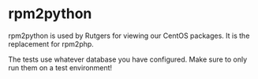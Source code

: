 rpm2python
==========

rpm2python is used by Rutgers for viewing our CentOS packages. It is the replacement for rpm2php.

The tests use whatever database you have configured. Make sure to only run them on a test environment!
